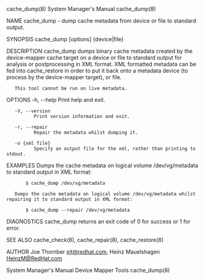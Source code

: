 cache_dump(8)                                                                              System Manager's Manual                                                                              cache_dump(8)



NAME
       cache_dump - dump cache metadata from device or file to standard output.

SYNOPSIS
       cache_dump [options] {device|file}

DESCRIPTION
       cache_dump  dumps  binary  cache metadata created by the device-mapper cache target on a device or file to standard output for analysis or postprocessing in XML format. XML formatted metadata can be
       fed into cache_restore in order to put it back onto a metadata device (to process by the device-mapper target), or file.

       This tool cannot be run on live metadata.

OPTIONS
       -h, --help
              Print help and exit.

       -V, --version
              Print version information and exit.

       -r, --repair
              Repair the metadata whilst dumping it.

       -o {xml file}
              Specify an output file for the xml, rather than printing to stdout.

EXAMPLES
       Dumps the cache metadata on logical volume /dev/vg/metadata to standard output in XML format:

           $ cache_dump /dev/vg/metadata

       Dumps the cache metadata on logical volume /dev/vg/metadata whilst repairing it to standard output in XML format:

           $ cache_dump --repair /dev/vg/metadata


DIAGNOSTICS
       cache_dump returns an exit code of 0 for success or 1 for error.

SEE ALSO
       cache_check(8), cache_repair(8), cache_restore(8)

AUTHOR
       Joe Thornber <ejt@redhat.com>, Heinz Mauelshagen <HeinzM@RedHat.com>



System Manager's Manual                                                                      Device Mapper Tools                                                                                cache_dump(8)
